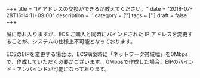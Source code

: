 +++
title = "IP アドレスの交換ができるか教えてください。"
date = "2018-07-28T16:14:11+09:00"
description = ''
category = ['']
tags = ['']
draft = false
+++

誠に恐れ入りますが、ECS ご購入と同時にバインドされた IP アドレスを変更することが、システムの仕様上不可能となっております。

ECSのEIPを変更する場合は、ECS構築時に「ネットワーク帯域幅」を0Mbpsで、作成していただく必要がございます。
0Mbpsで作成した場合、EIPのバインド・アンバインドが可能になっております。
